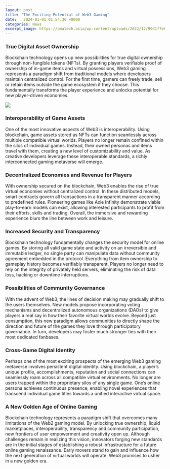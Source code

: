 ```yaml
---
layout: post
title: "The Exciting Potential of Web3 Gaming"
date:   2024-01-01 01:54:30 +0000
categories: News
excerpt_image: https://omatech.asia/wp-content/uploads/2022/12/99d1f7e699614a57afb1fee7c8138d23.jpg
---
```

### True Digital Asset Ownership
Blockchain technology opens up new possibilities for true digital ownership through non-fungible tokens (NFTs). By granting players verifiable proof of ownership of in-game items and virtual possessions, Web3 gaming represents a paradigm shift from traditional models where developers maintain centralized control. For the first time, gamers can freely trade, sell or retain items outside the game ecosystem if they choose. This fundamentally transforms the player experience and unlocks potential for new player-driven economies.


![](https://omatech.asia/wp-content/uploads/2022/12/99d1f7e699614a57afb1fee7c8138d23.jpg)
### Interoperability of Game Assets  
One of the most innovative aspects of Web3 is interoperability. Using blockchain, game assets stored as NFTs can function seamlessly across multiple compatible virtual worlds. Players no longer remain confined within the silos of individual games. Instead, their owned personas and items travel with them, creating a new level of customizability and value. As creative developers leverage these interoperable standards, a richly interconnected gaming metaverse will emerge.

### Decentralized Economies and Revenue for Players
With ownership secured on the blockchain, Web3 enables the rise of true virtual economies without centralized control. In these distributed models, smart contracts govern all transactions in a transparent manner according to predefined rules. Pioneering games like Axie Infinity demonstrate viable play-to-earn models can exist, allowing interested participants to profit from their efforts, skills and trading. Overall, the immersive and rewarding experience blurs the line between work and leisure.

### Increased Security and Transparency
Blockchain technology fundamentally changes the security model for online games. By storing all valid game state and activity on an irreversible and immutable ledger, no single party can manipulate data without community agreement embedded in the protocol. Everything from item ownership to gameplay history becomes verifiably transparent. Players no longer need to rely on the integrity of privately held servers, eliminating the risk of data loss, hacking or downtime interruptions.

### Possibilities of Community Governance
With the advent of Web3, the lines of decision making may gradually shift to the users themselves. New models propose incorporating voting mechanisms and decentralized autonomous organizations (DAOs) to give players a real say in how their favorite virtual worlds evolve. Beyond just consumption, this new paradigm allows communities to directly shape the direction and future of the games they love through participatory governance. In turn, developers may foster much stronger ties with their most dedicated fanbases.

### Cross-Game Digital Identity
Perhaps one of the most exciting prospects of the emerging Web3 gaming metaverse involves persistent digital identity. Using blockchain, a player’s unique profile, accomplishments, reputation and social connections can seamlessly roam across all compatible virtual environments. No longer are users trapped within the proprietary silos of any single game. One’s online persona achieves continuous presence, enabling novel experiences that transcend individual game titles towards a unified interactive virtual space.

### A New Golden Age of Online Gaming
Blockchain technology represents a paradigm shift that overcomes many limitations of the Web2 gaming model. By unlocking true ownership, liquid marketplaces, interoperability, transparency and community participation, new frontiers of user empowerment and creativity open up. Although challenges remain in realizing this vision, innovators forging new standards are in the initial stages of establishing a robust infrastructure for a future online gaming renaissance. Early movers stand to gain and influence how the next generation of virtual worlds will operate. Web3 promises to usher in a new golden era.